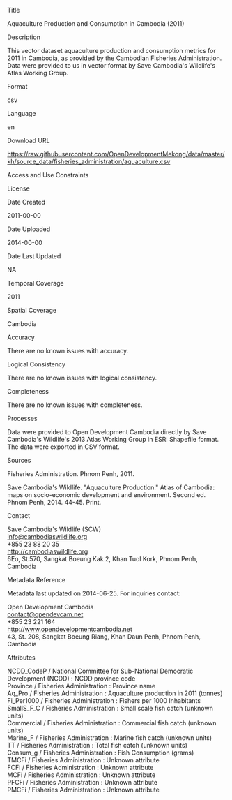 Title

Aquaculture Production and Consumption in Cambodia (2011)

Description

This vector dataset aquaculture production and consumption metrics for 2011 in Cambodia, as provided by the Cambodian Fisheries Administration. Data were provided to us in vector format by Save Cambodia's Wildlife's Atlas Working Group.

Format

csv

Language

en

Download URL

https://raw.githubusercontent.com/OpenDevelopmentMekong/data/master/kh/source_data/fisheries_administration/aquaculture.csv

Access and Use Constraints



License



Date Created

2011-00-00

Date Uploaded

2014-00-00

Date Last Updated

NA

Temporal Coverage

2011

Spatial Coverage

Cambodia

Accuracy

There are no known issues with accuracy.

Logical Consistency

There are no known issues with logical consistency.

Completeness

There are no known issues with completeness.

Processes

Data were provided to Open Development Cambodia directly by Save Cambodia's Wildlife's 2013 Atlas Working Group in ESRI Shapefile format. The data were exported in CSV format.

Sources

Fisheries Administration. Phnom Penh, 2011.

Save Cambodia's Wildlife. "Aquaculture Production." Atlas of Cambodia: maps on socio-economic development and environment. Second ed. Phnom Penh, 2014. 44-45. Print.

Contact

Save Cambodia's Wildlife (SCW)  
info@cambodiaswildlife.org  
+855 23 88 20 35  
http://cambodiaswildlife.org  
6Eo, St.570, Sangkat Boeung Kak 2, Khan Tuol Kork, Phnom Penh, Cambodia  

Metadata Reference

Metadata last updated on 2014-06-25. For inquiries contact:

Open Development Cambodia  
contact@opendevcam.net  
+855 23 221 164  
http://www.opendevelopmentcambodia.net  
43, St. 208, Sangkat Boeung Riang, Khan Daun Penh, Phnom Penh, Cambodia  

Attributes

NCDD_CodeP / National Committee for Sub-National Democratic Development (NCDD) : NCDD province code  
Province / Fisheries Administration : Province name  
Aq_Pro / Fisheries Administration : Aquaculture production in 2011 (tonnes)  
Fi_Per1000 / Fisheries Administration : Fishers per 1000 Inhabitants  
SmallS_F_C / Fisheries Administration : Small scale fish catch (unknown units)  
Commercial / Fisheries Administration : Commercial fish catch (unknown units)  
Marine_F / Fisheries Administration : Marine fish catch (unknown units)  
TT / Fisheries Administration : Total fish catch (unknown units)  
Consum_g / Fisheries Administration : Fish Consumption (grams)  
TMCFi	/ Fisheries Administration : Unknown attribute  
FCFi	/ Fisheries Administration : Unknown attribute  
MCFi	/ Fisheries Administration : Unknown attribute  
PFCFi	/ Fisheries Administration : Unknown attribute  
PMCFi / Fisheries Administration : Unknown attribute  


